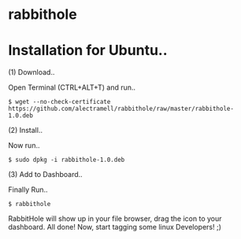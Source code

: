 # rabbithole

# Installation for Ubuntu..

(1) Download..

Open Terminal (CTRL+ALT+T) and run..

	$ wget --no-check-certificate https://github.com/alectramell/rabbithole/raw/master/rabbithole-1.0.deb

(2) Install..

Now run..

	$ sudo dpkg -i rabbithole-1.0.deb

(3) Add to Dashboard..

Finally Run..

	$ rabbithole

RabbitHole will show up in your file browser, drag the icon to your dashboard. All done! Now, start tagging some linux Developers! ;)
